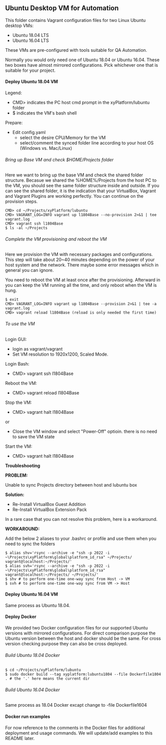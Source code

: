 ## Ubuntu Desktop VM for Automation
This folder contains Vagrant configuration files for two Linux Ubuntu desktop VMs:
* Ubuntu 18.04 LTS
* Ubuntu 16.04 LTS 

These VMs are pre-configured with tools suitable for QA Automation.

Normally you would only need one of Ubuntu 18.04 or Ubuntu 16.04. These two boxes have almost mirrored configurations. Pick whichever one that is suitable for your project.

#### Deploy Ubuntu 18.04 VM
Legend:
* CMD> indicates the PC host cmd prompt in the xyPlatform/lubuntu folder
* $ indicates the VM's bash shell

Prepare:
* Edit config.yaml
    * select the desire CPU/Memory for the VM
    * select/comment the synced folder line according to your host OS (Windows vs. Mac/Linux)

###### Bring up Base VM and check $HOME/Projects folder
Here we want to bring up the base VM and check the shared folder structure. Becasue we shared the %HOME%/Projects from the host PC to the VM, you should see the same folder structure inside and outside. If you can see the shared folder, it is the indication that your VirtualBox, Vagrant and Vagrant Plugins are working perfectly. You can continue on the provision steps.
```
CMD> cd ~/Projects/xyPlatform/lubuntu
CMD> VAGRANT_LOG=INFO vagrant up l1804Base --no-provision 2>&1 | tee vagrant.log
CMD> vagrant ssh l1804Base
$ ls -al ~/Projects
```

###### Complete the VM provisioning and reboot the VM
Here we provision the VM with necessary packages and configurations. This step will take about 20~40 minutes depending on the power of your host system and the network. There maybe some error messages which in general you can ignore.

You need to reboot the VM at least once after the provisioning. Afterward in you can keep the VM running all the time, and only reboot when the VM is hung.
```
$ exit
CMD> VAGRANT_LOG=INFO vagrant up l1804Base --provision 2>&1 | tee -a vagrant.log
CMD> vagrant reload l1804Base (reload is only needed the first time)
```

###### To use the VM
Login GUI:
* login as vagrant/vagrant
* Set VM resolution to 1920x1200, Scaled Mode.

Login Bash:
* CMD> vagrant ssh l1804Base

Reboot the VM:
* CMD> vagrant reload l1804Base

Stop the VM:
* CMD> vagrant halt l1804Base

or

* Close the VM window and select "Power-Off" optioin. there is no need to save the VM state

Start the VM:
* CMD> vagrant halt l1804Base

**Troubleshooting**

**PROBLEM:**

Unable to sync Projects directory between host and lubuntu box

**Solution:**

* Re-Install VirtualBox Guest Addition
* Re-Install VirtualBox Extension Pack

In a rare case that you can not resolve this problem, here is a workaround. 

**WORKAROUND:**

Add the below 2 aliases to your .bashrc or profile and use them when you need to sync the folders

```
$ alias shv='rsync --archive -e "ssh -p 2022 -i ~\Projects\xyPlatform\global\platform_id_rsa" ~/Projects/ vagrant@localhost:~/Projects/'
$ alias svh='rsync --archive -e "ssh -p 2022 -i ~\Projects\xyPlatform\global\platform_id_rsa"  vagrant@localhost:~/Projects/ ~/Projects/'
$ shv # to perform one-time one-way sync from Host -> VM
$ svh # to perform one-time one-way sync from VM -> Host
```

#### Deploy Ubuntu 16.04 VM
Same process as Ubuntu 18.04.

#### Deploy Docker
We provided two Docker configuration files for our supported Ubuntu versions with mirrored configurations. For direct comparison purpose the Ubuntu version between the host and docker should be the same. For cross version checking purpose they can also be cross deployed.

###### Build Ubuntu 18.04 Docker
```
$ cd ~/Projects/xyPlatform/lubuntu
$ sudo docker build --tag xyplatform:lubuntu1804 --file Dockerfile1804 . # the '.' here means the current dir
```

###### Build Ubuntu 16.04 Docker
Same process as 18.04 Docker excapt change to -file Dockerfile1604

#### Docker run examples
For now reference to the comments in the Docker files for additional deployment and usage commands. We will update/add examples to this README later.
